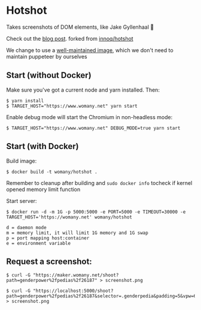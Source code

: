 # Hotshot

Takes screenshots of DOM elements, like Jake Gyllenhaal 📸

Check out the [blog post](https://www.innoq.com/en/blog/screenshot-dom-elements-puppeteer/).
forked from [innoq/hotshot](https://github.com/innoq/hotshot)

We change to use a [well-maintained image](https://hub.docker.com/r/alekzonder/puppeteer), which we don't need to maintain puppeteer by ourselves

## Start (without Docker)

Make sure you've got a current node and yarn installed. Then:

    $ yarn install
    $ TARGET_HOST="https://www.womany.net" yarn start

Enable debug mode will start the Chromium in non-headless mode: 

    $ TARGET_HOST="https://www.womany.net" DEBUG_MODE=true yarn start

## Start (with Docker)

Build image:

    $ docker build -t womany/hotshot .
    
Remember to cleanup after building and `sudo docker info` tocheck if kernel opened memory limit function

Start server:

    $ docker run -d -m 1G -p 5000:5000 -e PORT=5000 -e TIMEOUT=30000 -e TARGET_HOST='https://womany.net' womany/hotshot

    d = daemon mode
    m = memory limit, it will limit 1G memory and 1G swap
    p = port mapping host:container
    e = environment variable

## Request a screenshot:

    $ curl -G "https://maker.womany.net/shoot?path=genderpower%2fpedias%2f26187" > screenshot.png

    $ curl -G "https://localhost:5000/shoot?path=genderpower%2fpedias%2f26187&selector=.genderpedia&padding=5&vpw=645" > screenshot.png
